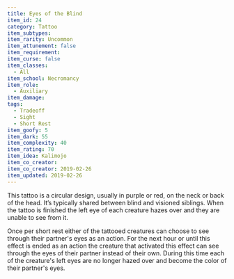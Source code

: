 ```yaml
---
title: Eyes of the Blind
item_id: 24
category: Tattoo
item_subtypes:
item_rarity: Uncommon
item_attunement: false
item_requirement:
item_curse: false
item_classes:
  - All
item_school: Necromancy
item_role:
  - Auxiliary
item_damage:
tags:
  - Tradeoff
  - Sight
  - Short Rest
item_goofy: 5
item_dark: 55
item_complexity: 40
item_rating: 70
item_idea: Kalimojo
item_co_creator:
item_co_creator: 2019-02-26
item_updated: 2019-02-26
---
```


This tattoo is a circular design, usually in purple or red, on the neck or back of the head. It’s typically shared between blind and visioned siblings. When the tattoo is finished the left eye of each creature hazes over and they are unable to see from it.

Once per short rest either of the tattooed creatures can choose to see through their partner's eyes as an action. For the next hour or until this effect is ended as an action the creature that activated this effect can see through the eyes of their partner instead of their own. During this time each of the creature's left eyes are no longer hazed over and become the color of their partner's eyes.
